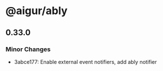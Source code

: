 # @aigur/ably

## 0.33.0

### Minor Changes

- 3abce177: Enable external event notifiers, add ably notifier
